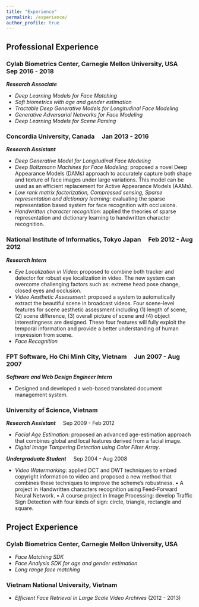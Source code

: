 ```yaml
---
title: "Experience"
permalink: /experience/
author_profile: true
---
```


## Professional Experience
### Cylab Biometrics Center, Carnegie Mellon University, USA &nbsp;&nbsp;&nbsp; Sep 2016 - 2018

   ***Research Associate***

* *Deep Learning Models for Face Matching*
* *Soft biometrics with age and gender estimation*
* *Tractable Deep Generative Models for Longitudinal Face Modeling* 
* *Generative Adversarial Networks for Face Modeling*
* *Deep Learning Models for Scene Parsing*

### Concordia University, Canada &nbsp;&nbsp;&nbsp; Jan 2013 - 2016
***Research Assistant***
* *Deep Generative Model for Longitudinal Face Modeling*
* *Deep Boltzmann Machines for Face Modeling*: proposed a novel Deep Appearance
Models (DAMs) approach to accurately capture both shape and texture of face images under large variations. This model can be used as an efficient replacement for Active Appearance Models (AAMs).
* *Low rank matrix factorization, Compressed sensing, Sparse representation and dictionary learning*: evaluating the sparse representation based system for face recognition with occlusions.
* *Handwritten character recognition*: applied the theories of sparse representation and dictionary learning to handwritten character recognition.

### National Institute of Informatics, Tokyo Japan &nbsp;&nbsp;&nbsp; Feb 2012 - Aug 2012
***Research Intern***
* *Eye Localization in Video*: proposed to combine both tracker and detector for robust eye localization in video. The new system can overcome challenging factors such as: extreme head pose change, closed eyes and occlusion.
* *Video Aesthetic Assessment*: proposed a system to automatically extract the beautiful scene in broadcast videos. Four scene-level features for scene aesthetic assessment including (1) length of scene, (2) scene difference, (3) overall picture of scene and (4) object interestingness are designed. These four features will fully exploit the temporal information and provide a better understanding of human impression from scene.
* *Face Recognition*

### FPT Software, Ho Chi Minh City, Vietnam &nbsp;&nbsp;&nbsp; Jun 2007 - Aug 2007
***Software and Web Design Engineer Intern***
* Designed and developed a web-based translated document management system.

### University of Science, Vietnam 
***Research Assistant*** &nbsp;&nbsp;&nbsp; Sep 2009 - Feb 2012
* *Facial Age Estimation*: proposed an advanced age-estimation approach that combines global and local features derived from a facial image.
* *Digital Image Tampering Detection using Color Filter Array*.

***Undergraduate Student*** &nbsp;&nbsp;&nbsp; Sep 2004 - Aug 2008
* *Video Watermarking*: applied DCT and DWT techniques to embed copyright information to video and proposed a new method that combines these techniques to improve the scheme’s robustness.
• A project in Handwritten characters recognition using Feed-Forward Neural Network.
• A course project in Image Processing: develop Traffic Sign Detection with four kinds
of sign: circle, triangle, rectangle and square.

## Project Experience
### Cylab Biometrics Center, Carnegie Mellon University, USA
* *Face Matching SDK*
* *Face Analysis SDK for age and gender estimation*
* *Long range face matching*

### Vietnam National University, Vietnam
* *Efficient Face Retrieval In Large Scale Video Archives* (2012 - 2013)
